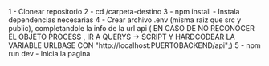1 - Clonear repositorio
2 - cd /carpeta-destino
3 - npm install - Instala dependencias necesarias
4 - Crear archivo .env (misma raiz que src y public), completandole la info de la url api
 ( EN CASO DE NO RECONOCER EL OBJETO PROCESS , IR A QUERYS -> SCRIPT Y HARDCODEAR LA VARIABLE URLBASE CON "http://localhost:PUERTOBACKEND/api";)
5 - npm run dev - Inicia la pagina
